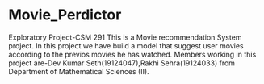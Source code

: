 # Movie_Perdictor
Exploratory Project-CSM 291
This is a Movie recommendation System project.
In this project we have build a model that suggest user movies according to the previos movies he has watched.
Members working in this project are-Dev Kumar Seth(19124047),Rakhi Sehra(19124033) from Department of Mathematical Sciences (II).
